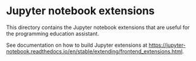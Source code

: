# Jupyter notebook extensions

This directory contains the Jupyter notebook extensions
that are useful for the programming education assistant.

See documentation on how to build Jupyter extensions at
https://jupyter-notebook.readthedocs.io/en/stable/extending/frontend_extensions.html.
